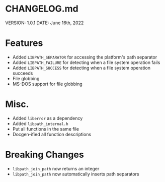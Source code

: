 # CHANGELOG.md

VERSION: 1.0.1
DATE: June 16th, 2022

# Features
- Added `LIBPATH_SEPARATOR` for accessing the platform's path separator
- Added `LIBPATH_FAILURE` for detecting when a file system operation fails
- Added `LIBPATH_SUCCESS` for detecting when a file system operation succeeds
- File globbing
- MS-DOS support for file globbing

# Misc.
- Added `liberror` as a dependency
- Added `libpath_internal.h`
- Put all functions in the same file
- Docgen-ified all function descriptions

# Breaking Changes
- `libpath_join_path` now returns an integer
- `libpath_join_path` now automatically inserts path separators

